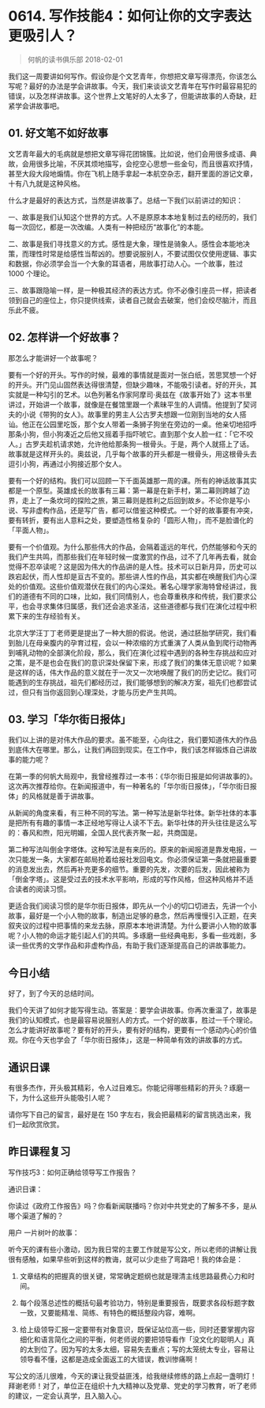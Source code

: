 # 0614. 写作技能4：如何让你的文字表达更吸引人？
> 何帆的读书俱乐部
2018-02-01

我们这一周要讲如何写作。假设你是个文艺青年，你想把文章写得漂亮，你该怎么写呢？最好的办法是学会讲故事。今天，我们来谈谈文艺青年在写作时最容易犯的错误，以及怎样讲故事。这个世界上文笔好的人太多了，但能讲故事的人奇缺，赶紧学会讲故事吧。

## 01. 好文笔不如好故事

文艺青年最大的毛病就是想把文章写得花团锦簇。比如说，他们会用很多成语、典故，会用很多比喻，不厌其烦地描写，会挖空心思想一些金句，而且很喜欢抒情，甚至大段大段地煽情。你在飞机上随手拿起一本航空杂志，翻开里面的游记文章，十有八九就是这种风格。

什么才是最好的表达方式，当然是讲故事了。总结一下我们以前讲过的知识：

一、故事是我们认知这个世界的方式。人不是原原本本地复制过去的经历的，我们每一次回忆，都是一次改编。人类有一种把经历“故事化”的本能。 

二、故事是我们寻找意义的方式。感性是大象，理性是骑象人。感性会本能地决策，而理性时常是给感性当帮凶的。想要说服别人，不要试图仅仅使用逻辑、事实和数据，你必须学会当一个大象的耳语者，用故事打动人心。一个故事，胜过 1000 个理论。

三、故事跟隐喻一样，是一种极其经济的表达方式。你不必像引座员一样，把读者领到自己的座位上，你只提供线索，读者自己就会去破案，他们会绞尽脑汁，而且乐此不疲。

## 02. 怎样讲一个好故事？

那怎么才能讲好一个故事呢？

要有一个好的开头。写作的时候，最难的事情就是面对一张白纸，苦思冥想一个好的开头。开门见山固然表达得很清楚，但缺少趣味，不能吸引读者。好的开头，其实就是一种勾引的艺术。以色列著名作家阿摩司·奥兹在《故事开始了》这本书里讲过，开始讲一个故事，就像是在餐馆里跟一个素昧平生的人调情。他提到了契诃夫的小说《带狗的女人》。故事里的男主人公古罗夫想跟一位刚到当地的女人搭讪。他正在公园里吃饭，那个女人带着一条狮子狗坐在旁边的一桌。他亲切地招呼那条小狗，但小狗凑近之后他又摇着手指吓唬它。直到那个女人脸一红：「它不咬人。」古罗夫趁机请求她，允许他给那条狗一根骨头。于是，两个人就搭上了话。故事就是这样开头的。奥兹说，几乎每个故事的开头都是一根骨头，用这根骨头去逗引小狗，再通过小狗接近那个女人。

要有一个好的结构。我们可以回顾一下千面英雄那一周的课。所有的神话故事其实都是一个原型。英雄成长的故事有三幕：第一幕是在新手村，第二幕则跨越了边界，走上了一条坎坷的探险之旅，第三幕则是胜利之后回到故乡。不论你是写小说、写非虚构作品，还是写广告，都可以借鉴这种模式。一个好的故事要有冲突，要有转折，要有出人意料之处，要塑造性格复杂的「圆形人物」，而不是脸谱化的「平面人物」。

要有一个价值观。为什么那些伟大的作品，会隔着遥远的年代，仍然能够和今天的我们产生共鸣，而那些我们在年轻时候一度激赏的作品，过不了几年再去看，就会觉得不忍卒读呢？这是因为伟大的作品讲的是人性。技术可以日新月异，历史可以跌宕起伏，而人性却是亘古不变的。那些讲人性的作品，其实都在唤醒我们内心深处的价值观。这些价值观潜伏在我们的内心深处。著名心理学家海特曾经讲过，我们的道德有不同的口味，比如，我们同情别人，也会尊重秩序和传统，我们要求公平，也会寻求集体归属感，我们还会追求圣洁，这些道德都与我们在演化过程中积累下来的生存经验有关。

北京大学汪丁丁老师更是提出了一种大胆的假说。他说，通过胚胎学研究，我们看到胎儿在母亲腹内的孕育过程，会以一种浓缩的方式重演了人类从鱼到爬行动物再到哺乳动物的全部演化阶段，那么，我们在演化过程中遇到的各种生存挑战和应对之策，是不是也会在我们的意识深处保留下来，形成了我们的集体无意识呢？如果是这样的话，伟大作品的意义就在于一次又一次地唤醒了我们的历史记忆。我们可能遇到的生存挑战，祖先们都经历过，我们能够想到的解决方案，祖先们也都尝试过，但只有当你返回到心理深处，才能与历史产生共鸣。

## 03. 学习「华尔街日报体」

我们以上讲的是对伟大作品的要求。虽不能至，心向往之，我们要知道伟大的作品到底伟大在哪里。那么，让我们再回到现实。在工作中，我们该怎样锻炼自己讲故事的能力呢？

在第一季的何帆大局观中，我曾经推荐过一本书：《华尔街日报是如何讲故事的》。这次再次推荐给你。在新闻报道中，有一种著名的「华尔街日报体」，「华尔街日报体」的风格就是善于讲故事。

从新闻的角度来看，有三种不同的写法。第一种写法是新华社体。新华社体的本事是把所有有趣的事情一本正经地写得让人读不下去。新华社体的开头往往是这么写的：春风和煦，阳光明媚，全国人民代表齐聚一起，共商国是。

第二种写法叫倒金字塔体。这种写法是有来历的。原来的新闻报道是靠发电报，一次只能发一条，大家都在邮局抢着给报社发回电文。你必须保证第一条就把最重要的消息发出去，然后再补充更多的细节。重要的先发，次要的后发，因此被称为「倒金字塔」。这是受过去的技术水平影响，形成的写作风格，但这种风格并不适合读者的阅读习惯。

更适合我们阅读习惯的是华尔街日报体，即先从一个小的切口切进去，先讲一个小故事，最好是一个小人物的故事，制造出足够的悬念，然后再慢慢引入正题，在夹叙夹议的过程中把事情的来龙去脉，原原本本地讲清楚。为什么要讲小人物的故事呢？小人物的命运才能引起人们的共鸣。多琢磨一些经典电影，多看一些戏剧，多读一些优秀的文学作品和非虚构作品，有助于我们逐渐提高自己的讲故事能力。

## 今日小结

好了，到了今天的总结时间。

我们今天讲了如何才能写得生动。答案是：要学会讲故事。你再次重温了，故事是我们的认知模式，也是最容易说服别人的方式。一个好的故事，胜过一千个理论。怎么才能讲好故事呢？要有好的开头，要有好的结构，更要有一个感动内心的价值观。你在今天也学会了「华尔街日报体」，这是一种简单有效的讲故事的方式。

## 通识日课

有很多杰作，开头极其精彩，令人过目难忘。你能记得哪些精彩的开头？琢磨一下，为什么这些开头能吸引人呢？

请你写下自己的留言，最好是在 150 字左右，我会把最精彩的留言挑选出来，我们一起欣赏欣赏。

## 昨日课程复习

写作技巧3：如何正确给领导写工作报告？

通识日课：

你读过《政府工作报告》吗？你看新闻联播吗？你对中共党史的了解多不多，是从哪个渠道了解的？

用户 一片树叶的故事：

听今天的课有些小激动，因为我日常的主要工作就是写公文，所以老师的讲解让我很有感触，如果早些听到这样的教诲，就可以少走些了弯路吧！我的体会是：

1. 文章结构的把握真的很关键，常常确定题纲也就是理清主线思路最费心力和时间。

2. 每个段落总述性的概括句最考验功力，特别是重要报告，既要求各段标题字数一致，又要能精准、简练、有特色的概括整段内容，难啊。

3. 给上级领导汇报一定要带有对象意识，既保证站位高一些，同时还要掌握内容细化和语言简化之间的平衡，何老师说的要把领导看作「没文化的聪明人」真的太到位了。因为写的太多太细，容易失去重点；写的太笼统太专业，容易让领导看不懂，这都是造成全面返工的大错误，教训惨痛啊！

写公文的活儿很难，今天的课让我受益匪浅，给我继续修练的路上点起一盏明灯！拜谢老师！对了，单位正在组织十九大精神以及党章、党史的学习教育，听了老师的建议，一定会认真学，且入脑入心。





